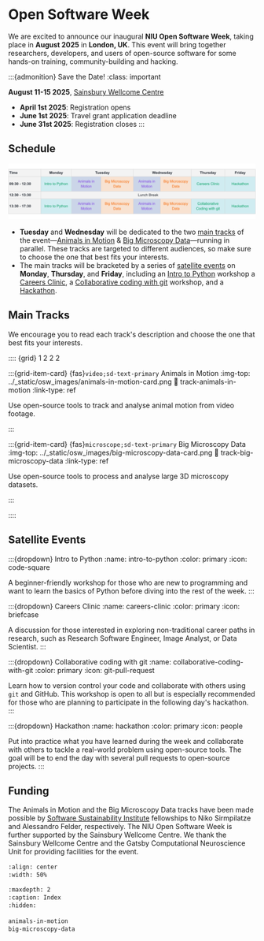 # Open Software Week

We are excited to announce our inaugural **NIU Open Software Week**, taking
place in **August 2025** in **London, UK**. This event will bring together researchers, developers, and users of open-source software for some hands-on training, community-building and hacking.

:::{admonition} Save the Date!
:class: important

**August 11-15 2025**, [Sainsbury Wellcome Centre](https://maps.app.goo.gl/CzWFFjXJZwX87aMj6)

- **April 1st 2025**: Registration opens
- **June 1st 2025**: Travel grant application deadline
- **June 31st 2025**: Registration closes
:::

## Schedule

![](../_static/osw_images/schedule-2025.png)

- **Tuesday** and **Wednesday** will be dedicated to the two
[main tracks](#main-tracks) of the event—[Animals in Motion](track-animals-in-motion) & [Big Microscopy Data](track-big-microscopy-data)—running in parallel. These tracks are targeted to different audiences, so make sure to choose the one that best fits your interests.
- The main tracks will be bracketed by a series of [satellite events](#satellite-events) on **Monday**, **Thursday**, and **Friday**, including an [Intro to Python](intro-to-python) workshop a [Careers Clinic](careers-clinic), a [Collaborative coding with git](collaborative-coding-with-git) workshop, and a [Hackathon](hackathon).


## Main Tracks

We encourage you to read each track's description and
choose the one that best fits your interests.

:::: {grid} 1 2 2 2

:::{grid-item-card} {fas}`video;sd-text-primary` Animals in Motion
:img-top: ../_static/osw_images/animals-in-motion-card.png
:link: track-animals-in-motion
:link-type: ref

Use open-source tools to track
and analyse animal motion from video footage.

:::

:::{grid-item-card} {fas}`microscope;sd-text-primary` Big Microscopy Data
:img-top: ../_static/osw_images/big-microscopy-data-card.png
:link: track-big-microscopy-data
:link-type: ref

Use open-source tools to process and analyse large 3D microscopy
datasets.

:::

::::

## Satellite Events

:::{dropdown} Intro to Python
:name: intro-to-python
:color: primary
:icon: code-square

A beginner-friendly workshop for those who are new to programming and want to learn the basics of Python before diving into the rest of the week.
:::

:::{dropdown} Careers Clinic
:name: careers-clinic
:color: primary
:icon: briefcase

A discussion for those interested in exploring non-traditional career paths in research, such as Research Software Engineer, Image Analyst, or Data Scientist.
:::

:::{dropdown} Collaborative coding with git
:name: collaborative-coding-with-git
:color: primary
:icon: git-pull-request

Learn how to version control your code and collaborate with others using `git` and GitHub. This workshop is open to all but is especially recommended for those who are planning to participate in the following day's hackathon.
:::

:::{dropdown} Hackathon
:name: hackathon
:color: primary
:icon: people

Put into practice what you have learned during the week and collaborate with others to tackle a real-world problem using open-source tools. The goal will be to end the day with several pull requests to open-source projects.
:::

## Funding

The Animals in Motion and the Big Microscopy Data tracks have been made possible by [Software Sustainability Institute](https://www.software.ac.uk/) fellowships to Niko Sirmpilatze and Alessandro Felder, respectively. The NIU Open Software Week is further supported by the Sainsbury Wellcome Centre. We thank the Sainsbury Wellcome Centre and the Gatsby Computational Neuroscience Unit for providing facilities for the event.

```{image} /_static/osw_images/ssi-logo.svg
:align: center
:width: 50%
```

```{toctree}
:maxdepth: 2
:caption: Index
:hidden:

animals-in-motion
big-microscopy-data
```